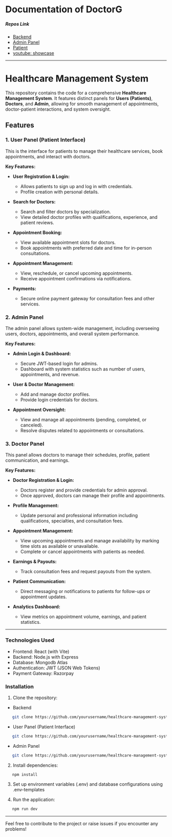 # Documentation of DoctorG
##### Repos Link
 - [Backend](https://github.com/fThAbhishek-Pandey/DoctorGBackend)
 - [Admin Panel](https://github.com/fThAbhishek-Pandey/Admin-Panal-DoctorG)
 - [Patient](https://github.com/fThAbhishek-Pandey/DoctorG-patient-panel)
 - [youtube: showcase]()

---

# Healthcare Management System

This repository contains the code for a comprehensive **Healthcare Management System**. It features distinct panels for **Users (Patients)**, **Doctors**, and **Admin**, allowing for smooth management of appointments, doctor-patient interactions, and system oversight.

## Features

### 1. User Panel (Patient Interface)
This is the interface for patients to manage their healthcare services, book appointments, and interact with doctors.

**Key Features:**
- **User Registration & Login:**
  - Allows patients to sign up and log in with credentials.
  - Profile creation with personal details.
  
- **Search for Doctors:**
  - Search and filter doctors by specialization.
  - View detailed doctor profiles with qualifications, experience, and patient reviews.

- **Appointment Booking:**
  - View available appointment slots for doctors.
  - Book appointments with preferred date and time for in-person consultations.

- **Appointment Management:**
  - View, reschedule, or cancel upcoming appointments.
  - Receive appointment confirmations via notifications.

- **Payments:**
  - Secure online payment gateway for consultation fees and other services.

### 2. Admin Panel
The admin panel allows system-wide management, including overseeing users, doctors, appointments, and overall system performance.

**Key Features:**
- **Admin Login & Dashboard:**
  - Secure JWT-based login for admins.
  - Dashboard with system statistics such as number of users, appointments, and revenue.

- **User & Doctor Management:**
  - Add and manage doctor profiles.
  - Provide login credentials for doctors.

- **Appointment Oversight:**
  - View and manage all appointments (pending, completed, or canceled).
  - Resolve disputes related to appointments or consultations.

### 3. Doctor Panel
This panel allows doctors to manage their schedules, profile, patient communication, and earnings.

**Key Features:**
- **Doctor Registration & Login:**
  - Doctors register and provide credentials for admin approval.
  - Once approved, doctors can manage their profile and appointments.

- **Profile Management:**
  - Update personal and professional information including qualifications, specialties, and consultation fees.

- **Appointment Management:**
  - View upcoming appointments and manage availability by marking time slots as available or unavailable.
  - Complete or cancel appointments with patients as needed.

- **Earnings & Payouts:**
  - Track consultation fees and request payouts from the system.

- **Patient Communication:**
  - Direct messaging or notifications to patients for follow-ups or appointment updates.

- **Analytics Dashboard:**
  - View metrics on appointment volume, earnings, and patient statistics.

---

### Technologies Used
- Frontend: React (with Vite)
- Backend: Node.js with Express
- Database: Mongodb Atlas
- Authentication: JWT (JSON Web Tokens)
- Payment Gateway: Razorpay
  
### Installation
1. Clone the repository:
 - Backend
   
```bash
   git clone https://github.com/yourusername/healthcare-management-system.git
```
 - User Panel (Patient Interface)
```bash
   git clone https://github.com/yourusername/healthcare-management-system.git
```
- Admin Panel
```bash
   git clone https://github.com/yourusername/healthcare-management-system.git
```
2. Install dependencies:
```bash
   npm install
 ```

3. Set up environment variables (.env) and database configurations using .env-templates

4. Run the application:
```bash
   npm run dev
```

---

Feel free to contribute to the project or raise issues if you encounter any problems!


